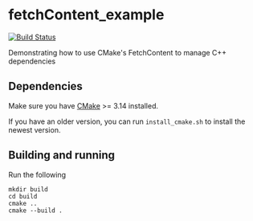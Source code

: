 # fetchContent_example

[![Build Status](https://travis-ci.com/bewagner/fetchContent_example.svg?branch=master)](https://travis-ci.com/bewagner/fetchContent_example)

Demonstrating how to use CMake's FetchContent to manage C++ dependencies

## Dependencies
Make sure you have [CMake](https://github.com/Kitware/CMake) >= 3.14 installed. 

If you have an older version, you can run `install_cmake.sh` to install the newest version. 

## Building and running

Run the following
```shell script
mkdir build 
cd build
cmake ..
cmake --build .
```

